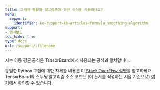 ```yaml
---
title: 그래프 평활화 알고리즘에 어떤 수식을 사용하나요?
menu:
  support:
    identifier: ko-support-kb-articles-formula_smoothing_algorithm
support:
- 텐서보드
toc_hide: true
type: docs
url: /support/:filename
---
```


지수 이동 평균 공식은 TensorBoard에서 사용되는 공식과 일치합니다.

동일한 Python 구현에 대한 자세한 내용은 이 [Stack OverFlow 설명](https://stackoverflow.com/questions/42281844/what-is-the-mathematics-behind-the-smoothing-parameter-in-tensorboards-scalar/75421930#75421930)을 참고하세요. TensorBoard의 스무딩 알고리즘 소스 코드는 (이 문서를 작성하는 시점 기준으로) [여기](https://github.com/tensorflow/tensorboard/blob/34877f15153e1a2087316b9952c931807a122aa7/tensorboard/components/vz_line_chart2/line-chart.ts#L699)에서 확인할 수 있습니다.